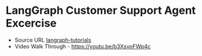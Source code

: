 # LangGraph Customer Support Agent Excercise

* Source URL [langraph-tutorials](https://langchain-ai.github.io/langgraph/tutorials/customer-support/customer-support/)
* Video Walk Through - <https://youtu.be/b3XsvoFWp4c>

